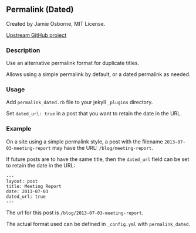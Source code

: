 ## Permalink (Dated)

Created by Jamie Osborne, MIT License.

[Upstream GitHub project](https://github.com/jmeosbn/permalink_dated)


### Description

Use an alternative permalink format for duplicate titles.

Allows using a simple permalink by default, or a dated permalink as needed.


### Usage

Add `permalink_dated.rb` file to your jekyll `_plugins` directory.

Set `dated_url: true` in a post that you want to retain the date in the URL.


### Example

On a site using a simple permalink style, a post with the filename
`2013-07-03-meeting-report` may have the URL: `/blog/meeting-report`.

If future posts are to have the same title, then the `dated_url` field can be set
to retain the date in the URL:

    ---
    layout: post
    title: Meeting Report
    date: 2013-07-03
    dated_url: true
    ---

The url for this post is `/blog/2013-07-03-meeting-report`.

The actual format used can be defined in `_config.yml` with `permalink_dated`.
